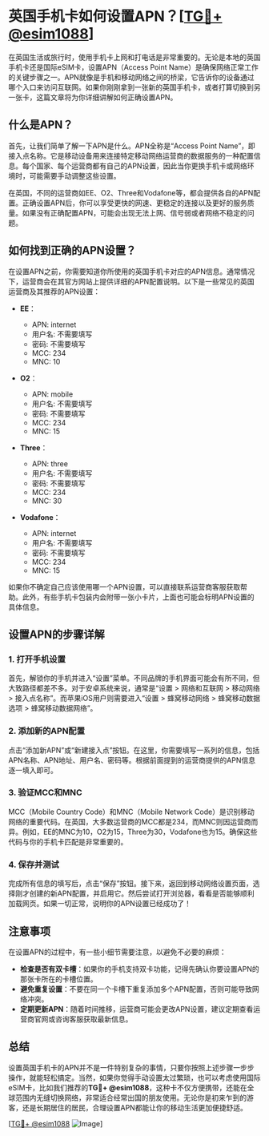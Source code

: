 # 英国手机卡如何设置APN？[[TG💪+ @esim1088](https://t.me/s/esim1088)]

在英国生活或旅行时，使用手机卡上网和打电话是非常重要的。无论是本地的英国手机卡还是国际eSIM卡，设置APN（Access Point Name）是确保网络正常工作的关键步骤之一。APN就像是手机和移动网络之间的桥梁，它告诉你的设备通过哪个入口来访问互联网。如果你刚刚拿到一张新的英国手机卡，或者打算切换到另一张卡，这篇文章将为你详细讲解如何正确设置APN。

## 什么是APN？

首先，让我们简单了解一下APN是什么。APN全称是“Access Point Name”，即接入点名称。它是移动设备用来连接特定移动网络运营商的数据服务的一种配置信息。每个国家、每个运营商都有自己的APN设置，因此当你更换手机卡或网络环境时，可能需要手动调整这些设置。

在英国，不同的运营商如EE、O2、Three和Vodafone等，都会提供各自的APN配置。正确设置APN后，你可以享受更快的网速、更稳定的连接以及更好的服务质量。如果没有正确配置APN，可能会出现无法上网、信号弱或者网络不稳定的问题。

## 如何找到正确的APN设置？

在设置APN之前，你需要知道你所使用的英国手机卡对应的APN信息。通常情况下，运营商会在其官方网站上提供详细的APN配置说明。以下是一些常见的英国运营商及其推荐的APN设置：

- **EE**：
  - APN: internet
  - 用户名: 不需要填写
  - 密码: 不需要填写
  - MCC: 234
  - MNC: 10

- **O2**：
  - APN: mobile
  - 用户名: 不需要填写
  - 密码: 不需要填写
  - MCC: 234
  - MNC: 15

- **Three**：
  - APN: three
  - 用户名: 不需要填写
  - 密码: 不需要填写
  - MCC: 234
  - MNC: 30

- **Vodafone**：
  - APN: internet
  - 用户名: 不需要填写
  - 密码: 不需要填写
  - MCC: 234
  - MNC: 15

如果你不确定自己应该使用哪一个APN设置，可以直接联系运营商客服获取帮助。此外，有些手机卡包装内会附带一张小卡片，上面也可能会标明APN设置的具体信息。

## 设置APN的步骤详解

### 1. 打开手机设置

首先，解锁你的手机并进入“设置”菜单。不同品牌的手机界面可能会有所不同，但大致路径都差不多。对于安卓系统来说，通常是“设置 > 网络和互联网 > 移动网络 > 接入点名称”。而苹果iOS用户则需要进入“设置 > 蜂窝移动网络 > 蜂窝移动数据选项 > 蜂窝移动数据网络”。

### 2. 添加新的APN配置

点击“添加新APN”或“新建接入点”按钮。在这里，你需要填写一系列的信息，包括APN名称、APN地址、用户名、密码等。根据前面提到的运营商提供的APN信息逐一填入即可。

### 3. 验证MCC和MNC

MCC（Mobile Country Code）和MNC（Mobile Network Code）是识别移动网络的重要代码。在英国，大多数运营商的MCC都是234，而MNC则因运营商而异。例如，EE的MNC为10，O2为15，Three为30，Vodafone也为15。确保这些代码与你的手机卡匹配是非常重要的。

### 4. 保存并测试

完成所有信息的填写后，点击“保存”按钮。接下来，返回到移动网络设置页面，选择刚才创建的新APN配置，并启用它。然后尝试打开浏览器，看看是否能够顺利加载网页。如果一切正常，说明你的APN设置已经成功了！

## 注意事项

在设置APN的过程中，有一些小细节需要注意，以避免不必要的麻烦：

- **检查是否有双卡槽**：如果你的手机支持双卡功能，记得先确认你要设置APN的那张卡所在的卡槽位置。
- **避免重复设置**：不要在同一个卡槽下重复添加多个APN配置，否则可能导致网络冲突。
- **定期更新APN**：随着时间推移，运营商可能会更改APN设置，建议定期查看运营商官网或咨询客服获取最新信息。

## 总结

设置英国手机卡的APN并不是一件特别复杂的事情，只要你按照上述步骤一步步操作，就能轻松搞定。当然，如果你觉得手动设置太过繁琐，也可以考虑使用国际eSIM卡，比如我们推荐的**TG💪+ @esim1088**，这种卡不仅方便携带，还能在全球范围内无缝切换网络，非常适合经常出国的朋友使用。无论你是初来乍到的游客，还是长期居住的居民，合理设置APN都能让你的移动生活更加便捷舒适。

[[TG💪+ @esim1088](https://t.me/s/esim1088) ![Image](https://i.postimg.cc/4NQfJmqS/Snipaste-2025-05-13-00-14-12.png)]